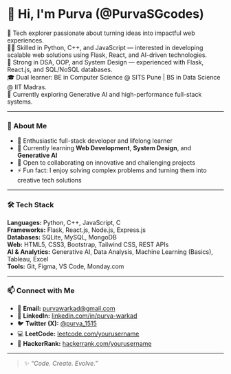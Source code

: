 # 👋 Hi, I'm Purva (@PurvaSGcodes)

🚀 Tech explorer passionate about turning ideas into impactful web experiences.  
👩‍💻 Skilled in Python, C++, and JavaScript — interested in developing scalable web solutions using Flask, React, and AI-driven technologies.  
🧠 Strong in DSA, OOP, and System Design — experienced with Flask, React.js, and SQL/NoSQL databases.  
🎓 Dual learner: BE in Computer Science @ SITS Pune | BS in Data Science @ IIT Madras.  
💭 Currently exploring Generative AI and high-performance full-stack systems.

---

### 🌟 About Me
- 👀 Enthusiastic full-stack developer and lifelong learner  
- 🌱 Currently learning **Web Development**, **System Design**, and **Generative AI**  
- 💞️ Open to collaborating on innovative and challenging projects  
- ⚡ Fun fact: I enjoy solving complex problems and turning them into creative tech solutions  

---

### 🛠️ Tech Stack
**Languages:** Python, C++, JavaScript, C  
**Frameworks:** Flask, React.js, Node.js, Express.js  
**Databases:** SQLite, MySQL, MongoDB  
**Web:** HTML5, CSS3, Bootstrap, Tailwind CSS, REST APIs  
**AI & Analytics:** Generative AI, Data Analysis, Machine Learning (Basics), Tableau, Excel  
**Tools:** Git, Figma, VS Code, Monday.com  

---

### 📫 Connect with Me
- 📧 **Email:** [purvawarkad@gmail.com](mailto:purvawarkad@gmail.com)  
- 💼 **LinkedIn:** [linkedin.com/in/purva-warkad](https://www.linkedin.com/in/purva-warkad-1a9240330)  
- 🐦 **Twitter (X):** [@purva_1515](https://x.com/purva_1515?t=R6O8nfYoDDj4velAl-M9qA&s=08)
- 💻 **LeetCode:** [leetcode.com/yourusername](https://leetcode.com/yourusername)  
- 🏅 **HackerRank:** [hackerrank.com/yourusername](https://www.hackerrank.com/yourusername)  


---

> ✨ *“Code. Create. Evolve.”*  

<!---
purvaSGcodes/purvaSGcodes is a ✨ special ✨ repository because its `README.md` (this file) appears on your GitHub profile.
You can click the Preview link to take a look at your changes.
--->
